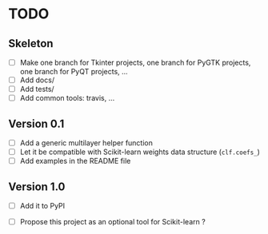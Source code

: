 # TODO

## Skeleton

- [ ] Make one branch for Tkinter projects, one branch for PyGTK projects, one branch for PyQT projects, ...
- [ ] Add docs/
- [ ] Add tests/
- [ ] Add common tools: travis, ...

## Version 0.1

- [ ] Add a generic multilayer helper function
- [ ] Let it be compatible with Scikit-learn weights data structure (`clf.coefs_`)
- [ ] Add examples in the README file

## Version 1.0

- [ ] Add it to PyPI
- [ ] Propose this project as an optional tool for Scikit-learn ?

